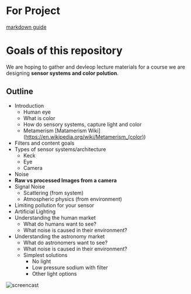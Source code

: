 # For Project
[markdown guide](https://help.github.com/articles/github-flavored-markdown/)

# Goals of this repository
We are hoping to gather and devleop lecture materials for a course we are designing **sensor systems and color polution**.

## Outline
- Introduction
    - Human eye
    - What is color
    - How do sensory systems, capture light and color
    - Metamerism [Matamerism Wiki] (https://en.wikipedia.org/wiki/Metamerism_(color))
- Filters and content goals
- Types of sensor systems/architecture
    - Keck
    - Eye
    - Camera
- Noise
- **Raw vs processed Images from a camera**
- Signal Noise
    - Scattering (from system)
    - Atmospheric physics (from environment)
- Limiting pollution for your sensor
- Artificial Lighting
- Understanding the human market
    - What do humans want to see?
    - What noise is caused in their environment?
- Understanding the astronomy market
    - What do astronomers want to see?
    - What noise is caused in their environment?
    - Simplest solutions
        - No light
        - Low pressure sodium with filter
        - Other light options


![screencast](https://raw.githubusercontent.com/probinso/color-polution/master/Screenshot.png?token=ABCCD7PWMaQbqA1yKzTY7hH4DNz5-kkbks5WnBcHwA%3D%3D)
